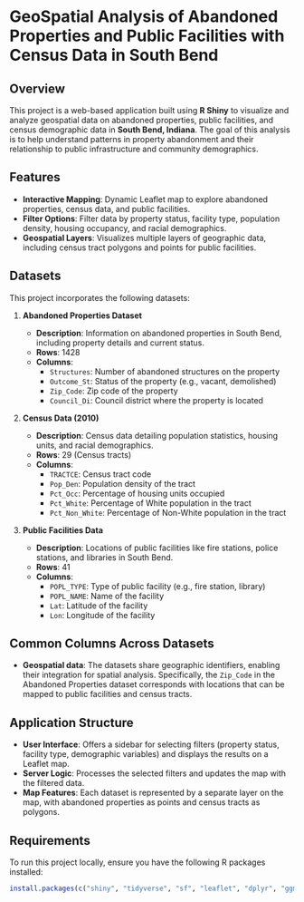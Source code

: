 # GeoSpatial Analysis of Abandoned Properties and Public Facilities with Census Data in South Bend

## Overview
This project is a web-based application built using **R Shiny** to visualize and analyze geospatial data on abandoned properties, public facilities, and census demographic data in **South Bend, Indiana**. The goal of this analysis is to help understand patterns in property abandonment and their relationship to public infrastructure and community demographics.

## Features
- **Interactive Mapping**: Dynamic Leaflet map to explore abandoned properties, census data, and public facilities.
- **Filter Options**: Filter data by property status, facility type, population density, housing occupancy, and racial demographics.
- **Geospatial Layers**: Visualizes multiple layers of geographic data, including census tract polygons and points for public facilities.

## Datasets
This project incorporates the following datasets:

1. **Abandoned Properties Dataset**
   - **Description**: Information on abandoned properties in South Bend, including property details and current status.
   - **Rows**: 1428
   - **Columns**: 
     - `Structures`: Number of abandoned structures on the property
     - `Outcome_St`: Status of the property (e.g., vacant, demolished)
     - `Zip_Code`: Zip code of the property
     - `Council_Di`: Council district where the property is located

2. **Census Data (2010)**
   - **Description**: Census data detailing population statistics, housing units, and racial demographics.
   - **Rows**: 29 (Census tracts)
   - **Columns**:
     - `TRACTCE`: Census tract code
     - `Pop_Den`: Population density of the tract
     - `Pct_Occ`: Percentage of housing units occupied
     - `Pct_White`: Percentage of White population in the tract
     - `Pct_Non_White`: Percentage of Non-White population in the tract

3. **Public Facilities Data**
   - **Description**: Locations of public facilities like fire stations, police stations, and libraries in South Bend.
   - **Rows**: 41
   - **Columns**:
     - `POPL_TYPE`: Type of public facility (e.g., fire station, library)
     - `POPL_NAME`: Name of the facility
     - `Lat`: Latitude of the facility
     - `Lon`: Longitude of the facility

## Common Columns Across Datasets
- **Geospatial data**: The datasets share geographic identifiers, enabling their integration for spatial analysis. Specifically, the `Zip_Code` in the Abandoned Properties dataset corresponds with locations that can be mapped to public facilities and census tracts.

## Application Structure
- **User Interface**: Offers a sidebar for selecting filters (property status, facility type, demographic variables) and displays the results on a Leaflet map.
- **Server Logic**: Processes the selected filters and updates the map with the filtered data.
- **Map Features**: Each dataset is represented by a separate layer on the map, with abandoned properties as points and census tracts as polygons.

## Requirements
To run this project locally, ensure you have the following R packages installed:

```r
install.packages(c("shiny", "tidyverse", "sf", "leaflet", "dplyr", "ggmap"))
